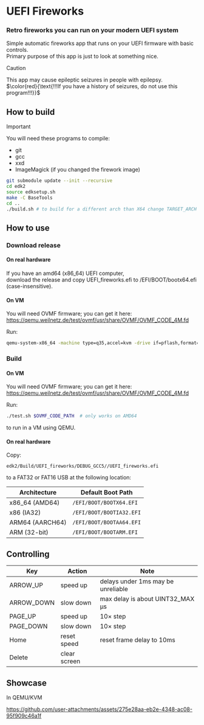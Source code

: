 # UEFI Fireworks
### Retro fireworks you can run on your modern UEFI system
Simple automatic fireworks app that runs on your UEFI firmware with basic controls.  
Primary purpose of this app is just to look at something nice.

> [!CAUTION]
> This app may cause epileptic seizures in people with epilepsy.  
> $\color{red}{\text{!!!If you have a history of seizures, do not use this program!!!}}$

## How to build

> [!IMPORTANT]  
> You will need these programs to compile:  
> - git  
> - gcc  
> - xxd  
> - ImageMagick (if you changed the firework image)

```bash
git submodule update --init --recursive
cd edk2
source edksetup.sh
make -C BaseTools
cd ..
./build.sh # to build for a different arch than X64 change TARGET_ARCH in build.sh
```

## How to use

### Download release

#### On real hardware

If you have an amd64 (x86_64) UEFI computer,  
download the release and copy UEFI_fireworks.efi to /EFI/BOOT/bootx64.efi (case-insensitive).

#### On VM

You will need OVMF firmware; you can get it here: https://qemu.weilnetz.de/test/ovmf/usr/share/OVMF/OVMF_CODE_4M.fd

Run:
```bash
qemu-system-x86_64 -machine type=q35,accel=kvm -drive if=pflash,format=raw,readonly=on,file="$OVMF_CODE_PATH" -hda fat:rw:build -boot order=c -smp 4 -s -serial mon:stdio
```

### Build

#### On VM

You will need OVMF firmware; you can get it here: https://qemu.weilnetz.de/test/ovmf/usr/share/OVMF/OVMF_CODE_4M.fd

Run:
```bash
./test.sh $OVMF_CODE_PATH  # only works on AMD64
```
to run in a VM using QEMU.

#### On real hardware

Copy:
```
edk2/Build/UEFI_fireworks/DEBUG_GCC5//UEFI_fireworks.efi
```
to a FAT32 or FAT16 USB at the following location:

| Architecture    | Default Boot Path        |
| --------------- | ------------------------ |
| x86_64 (AMD64)  | `/EFI/BOOT/BOOTX64.EFI`  |
| x86 (IA32)      | `/EFI/BOOT/BOOTIA32.EFI` |
| ARM64 (AARCH64) | `/EFI/BOOT/BOOTAA64.EFI` |
| ARM (32-bit)    | `/EFI/BOOT/BOOTARM.EFI`  |

## Controlling

| Key        | Action       | Note                               |
| ---------- | ------------ | ---------------------------------- |
| ARROW_UP   | speed up     | delays under 1ms may be unreliable |
| ARROW_DOWN | slow down    | max delay is about UINT32_MAX μs   |
| PAGE_UP    | speed up     | 10× step                           |
| PAGE_DOWN  | slow down    | 10× step                           |
| Home       | reset speed  | reset frame delay to 10ms          |
| Delete     | clear screen |                                    |

## Showcase
In QEMU/KVM

https://github.com/user-attachments/assets/275e28aa-eb2e-4348-ac08-95f909c46a1f
